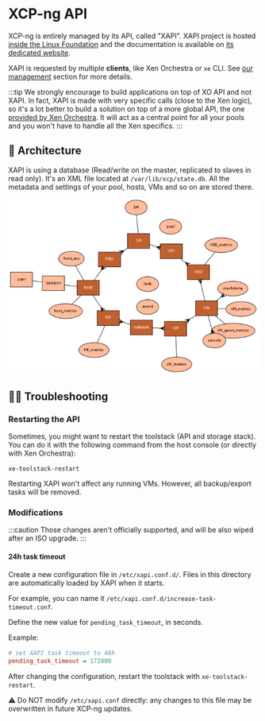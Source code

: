 # XCP-ng API

XCP-ng is entirely managed by its API, called "XAPI". XAPI project is hosted [inside the Linux Foundation](https://xenproject.org/developers/teams/xen-api/) and the documentation is available on [its dedicated website](https://xapi-project.github.io/xen-api/).

XAPI is requested by multiple **clients**, like Xen Orchestra or `xe` CLI. See [our management](../../../management) section for more details.

:::tip
We strongly encourage to build applications on top of XO API and not XAPI. In fact, XAPI is made with very specific calls (close to the Xen logic), so it's a lot better to build a solution on top of a more global API, the one [provided by Xen Orchestra](https://xen-orchestra.com/docs/architecture.html#api). It will act as a central point for all your pools and you won't have to handle all the Xen specifics.
:::

## 📐 Architecture

XAPI is using a database (Read/write on the master, replicated to slaves in read only). It's an XML file located at `/var/lib/xcp/state.db`. All the metadata and settings of your pool, hosts, VMs and so on are stored there.

![](../../../static/img/xapiclasses.png)

## 🧑‍⚕️ Troubleshooting

### Restarting the API

Sometimes, you might want to restart the toolstack (API and storage stack). You can do it with the following command from the host console (or directly with Xen Orchestra):

 ```
 xe-toolstack-restart
 ```

Restarting XAPI won't affect any running VMs. However, all backup/export tasks will be removed.

### Modifications

:::caution
Those changes aren't officially supported, and will be also wiped after an ISO upgrade.
:::

#### 24h task timeout

Create a new configuration file in `/etc/xapi.conf.d/`. Files in this directory are automatically loaded by XAPI when it starts.

For example, you can name it `/etc/xapi.conf.d/increase-task-timeout.conf`.

Define the new value for `pending_task_timeout`, in seconds.

Example:
```ini
# set XAPI task timeout to 48h
pending_task_timeout = 172800
```


After changing the configuration, restart the toolstack with `xe-toolstack-restart`.

⚠️ Do NOT modify `/etc/xapi.conf` directly: any changes to this file may be overwritten in future XCP-ng updates.
